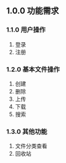## 1.0.0 功能需求

### 1.1.0 用户操作
1. 登录
2. 注册

### 1.2.0 基本文件操作
1. 创建
2. 删除
3. 上传
4. 下载
5. 搜索

### 1.3.0 其他功能
1. 文件分类查看
2. 回收站